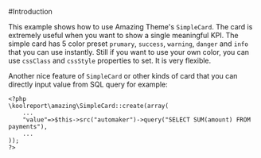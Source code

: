 #Introduction

This example shows how to use Amazing Theme's `SimpleCard`. The card is extremely useful when you want to show a single meaningful KPI. The simple card has 5 color preset `prumary`, `success`, `warning`, `danger` and `info` that you can use instantly. Still if you want to use your own color, you can use `cssClass` and `cssStyle` properties to set. It is very flexible.

Another nice feature of `SimpleCard` or other kinds of card that you can directly input value from SQL query for example:

```
<?php
\koolreport\amazing\SimpleCard::create(array(
    ...
    "value"=>$this->src("automaker")->query("SELECT SUM(amount) FROM payments"),
    ...
));
?>
```